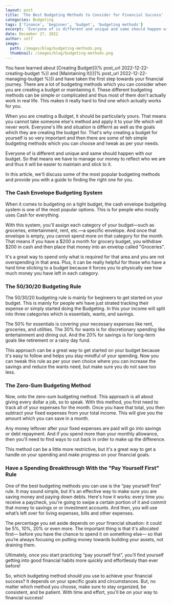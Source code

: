 ```yaml
---
layout: post
title: 'The Best Budgeting Methods to Consider for Financial Success'
categories: Budgeting
tags: ['finance', 'beginner', 'budget', 'budgeting methods']
excerpt: 'Everyone of is different and unique and same should happen with our budget. So that means we have to manage our money to reflect who we are and thus it will be easier to maintain and stick to it.'
date: December 27, 2022
author: self
image:
  path: /images/blog/budgeting-methods.png
  thumbnail: /images/blog/budgeting-methods.png
---
```


You have learned about [Creating Budget]({% post_url 2022-12-22-creating-budget %}) and [Maintaining It](({% post_url 2022-12-22-managing-budget %})) and have taken the first step towards your financial journey. There are a lot of budgeting methods which you can consider when you are creating a budget or maintaining it. These different budgeting methods can be simple or complicated and thus most of them don't actually work in real life. This makes it really hard to find one which actually works for you.

When you are creating a Budget, it should be particularly yours. That means you cannot take someone else's method and apply it to your life which will never work. Everyone's life and situation is differnt as well as the goals which they are creating the budget for. That's why creating a budget for yourself is so very important and then there are some of teh simple budgeting methods which you can choose and tweak as per your needs.

Everyone of is different and unique and same should happen with our budget. So that means we have to manage our money to reflect who we are and thus it will be easier to maintain and stick to it.

In this article, we'll discuss some of the most popular budgeting methods and provide you with a guide to finding the right one for you.

### The Cash Envelope Budgeting System

When it comes to budgeting on a tight budget, the cash envelope budgeting system is one of the most popular options. This is for people who mostly uses Cash for everything. 

With this system, you'll assign each category of your budget—such as groceries, entertainment, rent, etc.—a specific envelope. And once that envelope is empty, you cannot spend more on that category for the month. That means if you have a $200 a month for grocery budget, you withdraw $200 in cash and then place that money into an envelop called "Groceries".

It's a great way to spend only what is required for that area and you are not overspending in that area. Plus, it can be really helpful for those who have a hard time sticking to a budget because it forces you to physically see how much money you have left in each category. 

### The 50/30/20 Budgeting Rule

The 50/30/20 budgeting rule is mainly for begineers to get started on your budget. This is mainly for people whi have just strated tracking their expense or simply started doing the Budgeting. In this your income will split into three categories which is essentials, wants, and savings.

The 50% for essentials is covering your necessary expenses like rent, groceries, and utilities. The 30% for wants is for discretionary spending like entertainment and dining out. And the 20% for savings is for long-term goals like retirement or a rainy day fund.

This approach can be a great way to get started on your budget because it's easy to follow and helps you stay mindful of your spending. Now you can tweak this rule as per your own choice where you can increase the savings and reduce the wants need, but make sure you do not save too less.

### The Zero-Sum Budgeting Method

Now, onto the zero-sum budgeting method. This approach is all about giving every dollar a job, so to speak. With this method, you first need to track all of your expenses for the month. Once you have that total, you then subtract your fixed expenses from your total income. This will give you the amount which you can save in a month.

Any money leftover after your fixed expenses are paid will go into savings or debt repayment. And if you spend more than your monthly allowance, then you'll need to find ways to cut back in order to make up the difference.

This method can be a little more restrictive, but it's a great way to get a handle on your spending and make progress on your financial goals.

### Have a Spending Breakthrough With the "Pay Yourself First" Rule

One of the best budgeting methods you can use is the “pay yourself first” rule. It may sound simple, but it's an effective way to make sure you are saving money and paying down debts. Here's how it works: every time you receive a paycheck, you're going to swipe a certain portion of it and commit that money to savings or or investment accounts. And then, you will use what’s left over for living expenses, bills and other expenses.

The percentage you set aside depends on your financial situation: it could be 5%, 10%, 20% or even more. The important thing is that it's allocated first— before you have the chance to spend it on something else— so that you’re always focusing on putting money towards building your assets, not draining them.

Ultimately, once you start practicing “pay yourself first”, you’ll find yourself getting into good financial habits more quickly and effortlessly than ever before!

So, which budgeting method should you use to achieve your financial success? It depends on your specific goals and circumstances. But, no matter which method you choose, make sure to stay organized, be consistent, and be patient. With time and effort, you'll be on your way to financial success!
